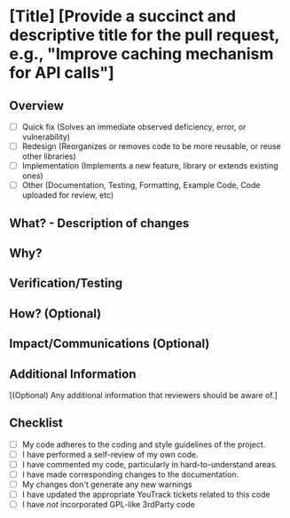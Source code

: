 # [Title]  [Provide a succinct and descriptive title for the pull request, e.g., "Improve caching mechanism for API calls"]

## Overview

- [ ] Quick fix (Solves an immediate observed deficiency, error, or vulnerability)
- [ ] Redesign (Reorganizes or removes code to be more reusable, or reuse other libraries)
- [ ] Implementation (Implements a new feature, library or extends existing ones)
- [ ] Other (Documentation, Testing, Formatting, Example Code, Code uploaded for review, etc)

## What? - Description of changes

<!-- Explain what changes were made. Add link any related issues. Is this a "Major" or "Minor" change based on <https://semver.org/> terminology? Indicate if this is a Major change. -->
<!-- recommended reading: <https://www.pullrequest.com/blog/writing-a-great-pull-request-description/> -->

## Why?

<!-- Provide a description of why these changes are being made. Include the reasons behind these changes and any relevant context. This is one of the most important sections. The code differences will tell us what changed, but it will not tell us why it needs to change. -->

## Verification/Testing

<!-- [Describe the testing you have performed to ensure that these changes function as intended. Include information about any added tests.] -->

## How? (Optional) 

<!-- Include details of the implementation that aren't necessarily obvious from the code. This could also include links to papers or tutorial used to figure out how to write this code. -->

## Impact/Communications (Optional)

<!-- Discuss the impact of your changes on the project. This might include effects on performance, new dependencies, or changes in behaviour. -->

## Additional Information

[(Optional) Any additional information that reviewers should be aware of.]

## Checklist

- [ ] My code adheres to the coding and style guidelines of the project.
- [ ] I have performed a self-review of my own code.
- [ ] I have commented my code, particularly in hard-to-understand areas.
- [ ] I have made corresponding changes to the documentation.
- [ ] My changes don't generate any new warnings
- [ ] I have updated the appropriate YouTrack tickets related to this code
- [ ] I have *not* incorporated GPL-like 3rdParty code

<!-- (Credit: <https://github.com/pieterherman-dev/PR-Template-Guide/tree/main> - modified internally) -->
